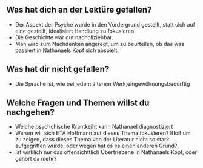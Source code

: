 ## Was hat dich an der Lektüre gefallen?

- Der Aspekt der Psyche wurde in den Vordergrund gestellt, statt sich auf eine gestellt, idealisiert Handlung zu fokusieren.
- Die Geschichte war gut nachollziehbar. 
- Man wird zum Nachdenken angeregt, um zu beurteilen, ob das was passiert in Nathanaels Kopf sich abspielt. 
## Was hat dir nicht gefallen?

- Die Sprache ist, wie bei jedem älterem Werk,eingewöhnungsbedürftig
## Welche Fragen und Themen willst du nachgehen?

- Welche psychchische Krantkeiht kann Nathanael diagnostiziert 
- Warum will sich ETA Hoffmann auf dieses Thema fokusieren? Bloß um zu zeigen, dass dieses Thema von der Literatur nicht so stark aufgegriffen wurde, oder wegen hat es es einen anderen Grund?
- Ist wirklich nur das offensichttlich Übertriebene in Nathanaels Kopf, oder gehört da mehr?
